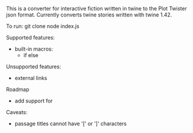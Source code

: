 This is a converter for interactive fiction written in twine to the Plot Twister json format.
Currently converts twine stories written with twine 1.42.

To run:
git clone 
node index.js 

Supported features:
* built-in macros:
  * if else

Unsupported features:
* external links

Roadmap
* add support for 

Caveats:
* passage titles cannot have '[' or ']' characters
